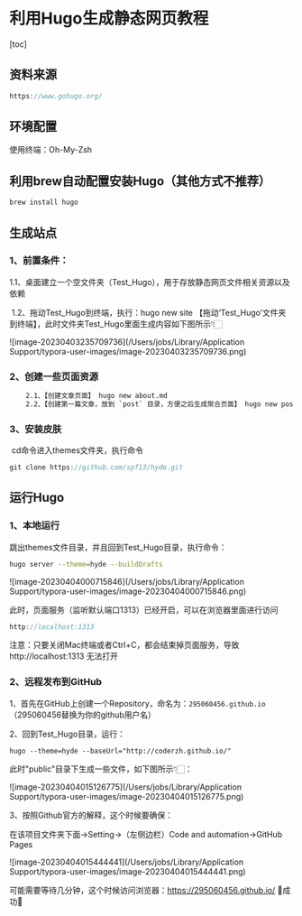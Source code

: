 # 利用Hugo生成静态网页教程

[toc]

## 资料来源

```javascript
https://www.gohugo.org/
```

## 环境配置

使用终端：Oh-My-Zsh

## 利用brew自动配置安装Hugo（其他方式不推荐）

```bash
brew install hugo
```

## 生成站点

### 1、前置条件：

​	1.1、桌面建立一个空文件夹（Test_Hugo），用于存放静态网页文件相关资源以及依赖

​	1.2、拖动Test_Hugo到终端，执行：hugo new site 【拖动‘Test_Hugo’文件夹到终端】，此时文件夹Test_Hugo里面生成内容如下图所示👇🏻

![image-20230403235709736](/Users/jobs/Library/Application Support/typora-user-images/image-20230403235709736.png)

### 2、创建一些页面资源

```bash
	2.1、【创建文章页面】 hugo new about.md
	2.2、【创建第一篇文章，放到 `post` 目录，方便之后生成聚合页面】 hugo new post/first.md
```

### 3、安装皮肤

​	cd命令进入themes文件夹，执行命令

```javascript
git clone https://github.com/spf13/hyde.git
```

## 运行Hugo

### 1、本地运行

跳出themes文件目录，并且回到Test_Hugo目录，执行命令：

```bash
hugo server --theme=hyde --buildDrafts
```

![image-20230404000715846](/Users/jobs/Library/Application Support/typora-user-images/image-20230404000715846.png)

此时，页面服务（监听默认端口1313）已经开启，可以在浏览器里面进行访问

```javascript
http://localhost:1313
```

注意：只要关闭Mac终端或者Ctrl+C，都会结束掉页面服务，导致 http://localhost:1313 无法打开

### 2、远程发布到GitHub

1、首先在GitHub上创建一个Repository，命名为：`295060456.github.io` （295060456替换为你的github用户名）

2、回到Test_Hugo目录，运行：

```
hugo --theme=hyde --baseUrl="http://coderzh.github.io/"
```

此时"public"目录下生成一些文件，如下图所示👇🏻：

![image-20230404015126775](/Users/jobs/Library/Application Support/typora-user-images/image-20230404015126775.png)

3、按照Github官方的解释，这个时候要确保：

在该项目文件夹下面→Setting→（左侧边栏）Code and automation→GitHub Pages

![image-20230404015444441](/Users/jobs/Library/Application Support/typora-user-images/image-20230404015444441.png)



可能需要等待几分钟，这个时候访问浏览器：https://295060456.github.io/ 🍺成功🍺